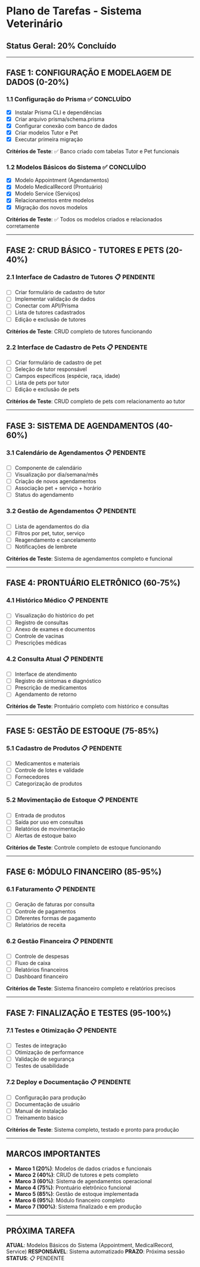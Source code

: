 # Plano de Tarefas - Sistema Veterinário

## Status Geral: 20% Concluído

---

## FASE 1: CONFIGURAÇÃO E MODELAGEM DE DADOS (0-20%)

### 1.1 Configuração do Prisma ✅ CONCLUÍDO
- [x] Instalar Prisma CLI e dependências
- [x] Criar arquivo prisma/schema.prisma
- [x] Configurar conexão com banco de dados
- [x] Criar modelos Tutor e Pet
- [x] Executar primeira migração

**Critérios de Teste**: ✅ Banco criado com tabelas Tutor e Pet funcionais

### 1.2 Modelos Básicos do Sistema ✅ CONCLUÍDO
- [x] Modelo Appointment (Agendamentos)
- [x] Modelo MedicalRecord (Prontuário)
- [x] Modelo Service (Serviços)
- [x] Relacionamentos entre modelos
- [x] Migração dos novos modelos

**Critérios de Teste**: ✅ Todos os modelos criados e relacionados corretamente

---

## FASE 2: CRUD BÁSICO - TUTORES E PETS (20-40%)

### 2.1 Interface de Cadastro de Tutores 📋 PENDENTE
- [ ] Criar formulário de cadastro de tutor
- [ ] Implementar validação de dados
- [ ] Conectar com API/Prisma
- [ ] Lista de tutores cadastrados
- [ ] Edição e exclusão de tutores

**Critérios de Teste**: CRUD completo de tutores funcionando

### 2.2 Interface de Cadastro de Pets 📋 PENDENTE
- [ ] Criar formulário de cadastro de pet
- [ ] Seleção de tutor responsável
- [ ] Campos específicos (espécie, raça, idade)
- [ ] Lista de pets por tutor
- [ ] Edição e exclusão de pets

**Critérios de Teste**: CRUD completo de pets com relacionamento ao tutor

---

## FASE 3: SISTEMA DE AGENDAMENTOS (40-60%)

### 3.1 Calendário de Agendamentos 📋 PENDENTE
- [ ] Componente de calendário
- [ ] Visualização por dia/semana/mês
- [ ] Criação de novos agendamentos
- [ ] Associação pet + serviço + horário
- [ ] Status do agendamento

### 3.2 Gestão de Agendamentos 📋 PENDENTE
- [ ] Lista de agendamentos do dia
- [ ] Filtros por pet, tutor, serviço
- [ ] Reagendamento e cancelamento
- [ ] Notificações de lembrete

**Critérios de Teste**: Sistema de agendamentos completo e funcional

---

## FASE 4: PRONTUÁRIO ELETRÔNICO (60-75%)

### 4.1 Histórico Médico 📋 PENDENTE
- [ ] Visualização do histórico do pet
- [ ] Registro de consultas
- [ ] Anexo de exames e documentos
- [ ] Controle de vacinas
- [ ] Prescrições médicas

### 4.2 Consulta Atual 📋 PENDENTE
- [ ] Interface de atendimento
- [ ] Registro de sintomas e diagnóstico
- [ ] Prescrição de medicamentos
- [ ] Agendamento de retorno

**Critérios de Teste**: Prontuário completo com histórico e consultas

---

## FASE 5: GESTÃO DE ESTOQUE (75-85%)

### 5.1 Cadastro de Produtos 📋 PENDENTE
- [ ] Medicamentos e materiais
- [ ] Controle de lotes e validade
- [ ] Fornecedores
- [ ] Categorização de produtos

### 5.2 Movimentação de Estoque 📋 PENDENTE
- [ ] Entrada de produtos
- [ ] Saída por uso em consultas
- [ ] Relatórios de movimentação
- [ ] Alertas de estoque baixo

**Critérios de Teste**: Controle completo de estoque funcionando

---

## FASE 6: MÓDULO FINANCEIRO (85-95%)

### 6.1 Faturamento 📋 PENDENTE
- [ ] Geração de faturas por consulta
- [ ] Controle de pagamentos
- [ ] Diferentes formas de pagamento
- [ ] Relatórios de receita

### 6.2 Gestão Financeira 📋 PENDENTE
- [ ] Controle de despesas
- [ ] Fluxo de caixa
- [ ] Relatórios financeiros
- [ ] Dashboard financeiro

**Critérios de Teste**: Sistema financeiro completo e relatórios precisos

---

## FASE 7: FINALIZAÇÃO E TESTES (95-100%)

### 7.1 Testes e Otimização 📋 PENDENTE
- [ ] Testes de integração
- [ ] Otimização de performance
- [ ] Validação de segurança
- [ ] Testes de usabilidade

### 7.2 Deploy e Documentação 📋 PENDENTE
- [ ] Configuração para produção
- [ ] Documentação de usuário
- [ ] Manual de instalação
- [ ] Treinamento básico

**Critérios de Teste**: Sistema completo, testado e pronto para produção

---

## MARCOS IMPORTANTES

- **Marco 1 (20%)**: Modelos de dados criados e funcionais
- **Marco 2 (40%)**: CRUD de tutores e pets completo
- **Marco 3 (60%)**: Sistema de agendamentos operacional
- **Marco 4 (75%)**: Prontuário eletrônico funcional
- **Marco 5 (85%)**: Gestão de estoque implementada
- **Marco 6 (95%)**: Módulo financeiro completo
- **Marco 7 (100%)**: Sistema finalizado e em produção

---

## PRÓXIMA TAREFA
**ATUAL**: Modelos Básicos do Sistema (Appointment, MedicalRecord, Service)
**RESPONSÁVEL**: Sistema automatizado
**PRAZO**: Próxima sessão
**STATUS**: 📋 PENDENTE